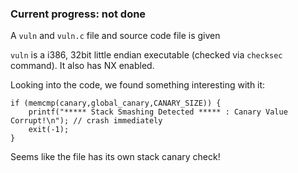 ### Current progress: not done

A `vuln` and `vuln.c` file and source code file is given

`vuln` is a i386, 32bit little endian executable (checked via `checksec` command).
It also has NX enabled.

Looking into the code, we found something interesting with it:
```
if (memcmp(canary,global_canary,CANARY_SIZE)) {
    printf("***** Stack Smashing Detected ***** : Canary Value Corrupt!\n"); // crash immediately
    exit(-1);
}
```
Seems like the file has its own stack canary check!
